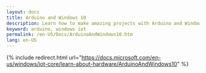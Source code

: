 ```yaml
---
layout: docs
title: Arduino and Windows 10
description: Learn how to make amazing projects with Arduino and Windows 10.
keyword: arduino, windows iot
permalink: /en-US/Docs/ArduinoAndWindows10.htm
lang: en-US
---
```

{% include redirect.html url="https://docs.microsoft.com/en-us/windows/iot-core/learn-about-hardware/ArduinoAndWindows10" %}
